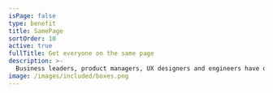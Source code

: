 ```yaml
---
isPage: false
type: benefit
title: SamePage
sortOrder: 10
active: true
fullTitle: Get everyone on the same page
description: >-
  Business leaders, product managers, UX designers and engineers have different skills and methods. The Product Mindset combines ideas from Lean, Agile and Design Thinking and will help you get your entire team speaking the same language and moving in the same direction.
image: /images/included/boxes.png
---
```

